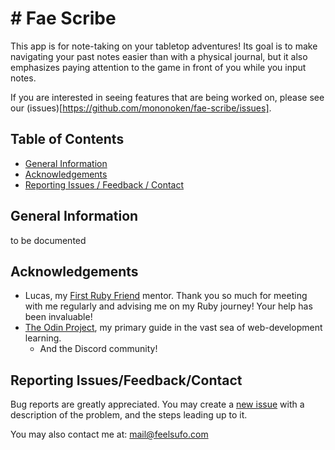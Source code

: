 # # Fae Scribe

<!-- ![A screenshot showing a preview of the project.](screenshot.png "Project Preview") -->

This app is for note-taking on your tabletop adventures! Its goal is to make navigating your past notes easier than with a physical journal, but it also emphasizes paying attention to the game in front of you while you input notes.

If you are interested in seeing features that are being worked on, please see our (issues)[https://github.com/mononoken/fae-scribe/issues].

<!-- [Click here to see a live-preview hosted on Github).](https://mononoken.github.io/<project_link>/) -->

## Table of Contents

<!-- - Install(#install) -->

- [General Information](#general-information)
- [Acknowledgements](#acknowledgements)
- [Reporting Issues / Feedback / Contact](#reporting-issuesfeedbackcontact)

<!-- ## Install -->
<!---->
<!-- Include dependencies and how to install and run the program on a local machine. -->

## General Information

to be documented

## Acknowledgements

- Lucas, my [First Ruby Friend](https://firstrubyfriend.org) mentor. Thank you so much for meeting with me regularly and advising me on my Ruby journey! Your help has been invaluable!
- [The Odin Project](https://www.theodinproject.com), my primary guide in the vast sea of web-development learning.
  - And the Discord community!

## Reporting Issues/Feedback/Contact

Bug reports are greatly appreciated. You may create a [new issue](https://github.com/mononoken/fae-scribe/issues/new) with a description of the problem, and the steps leading up to it.

You may also contact me at: mail@feelsufo.com
